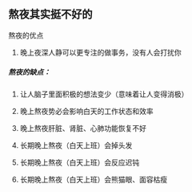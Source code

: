 ## 熬夜其实挺不好的

熬夜的优点

1. 晚上夜深人静可以更专注的做事务，没有人会打扰你

##### 熬夜的缺点：

1. 让人脑子里面积极的想法变少（意味着让人变得消极）

2. 晚上熬夜势必会影响白天的工作状态和效率
3. 晚上熬夜肝脏、肾脏、心肺功能恢复不好
4. 长期晚上熬夜（白天上班）会掉头发
5. 长期晚上熬夜（白天上班）会反应迟钝
6. 长期晚上熬夜（白天上班）会熊猫眼、面容枯瘦